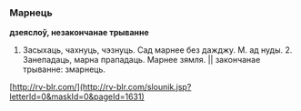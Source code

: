 ### Марнець
**дзеяслоў, незакончанае трыванне**

1. Засыхаць, чахнуць, чэзнуць. Сад марнее без дажджу. М. ад нуды. 2. Занепадаць, марна прападаць. Марнее зямля. || закончанае трыванне: змарнець.

<a rel="author">[http://rv-blr.com/](http://rv-blr.com/slounik.jsp?letterId=0&maskId=0&pageId=1631)</a>
